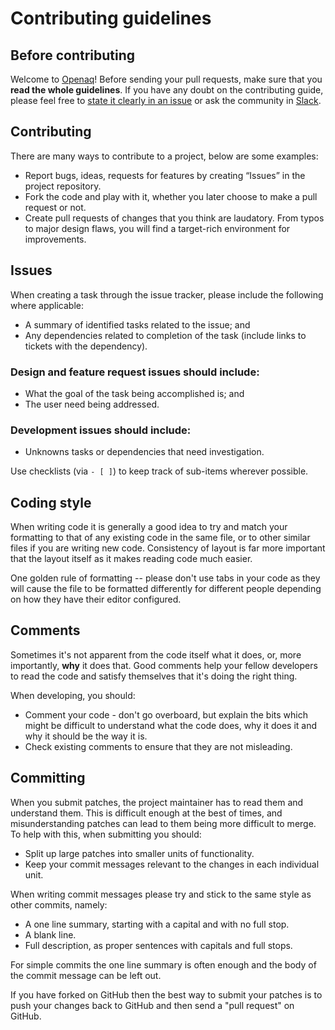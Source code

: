 # Contributing guidelines

## Before contributing

Welcome to [Openaq](https://github.com/openaq/openaq-api-v2)! Before sending your pull requests, make sure that you **read the whole guidelines**. If you have any doubt on the contributing guide, please feel free to [state it clearly in an issue](https://github.com/openaq/openaq-api-v2/issues/new) or ask the community in [Slack](https://slack.com).

## Contributing

There are many ways to contribute to a project, below are some examples:

- Report bugs, ideas, requests for features by creating “Issues” in the project repository.
- Fork the code and play with it, whether you later choose to make a pull request or not.
- Create pull requests of changes that you think are laudatory. From typos to major design flaws, you will find a target-rich environment for improvements.

## Issues

When creating a task through the issue tracker, please include the following where applicable:

* A summary of identified tasks related to the issue; and
* Any dependencies related to completion of the task (include links to tickets with the dependency).

### Design and feature request issues should include:
* What the goal of the task being accomplished is; and
* The user need being addressed.

### Development issues should include:
* Unknowns tasks or dependencies that need investigation.

Use checklists (via `- [ ]`) to keep track of sub-items wherever possible.

## Coding style

When writing code it is generally a good idea to try and match your
formatting to that of any existing code in the same file, or to other
similar files if you are writing new code. Consistency of layout is
far more important that the layout itself as it makes reading code
much easier.

One golden rule of formatting -- please don't use tabs in your code
as they will cause the file to be formatted differently for different
people depending on how they have their editor configured.

## Comments

Sometimes it's not apparent from the code itself what it does, or,
more importantly, **why** it does that. Good comments help your fellow
developers to read the code and satisfy themselves that it's doing the
right thing.

When developing, you should:

* Comment your code - don't go overboard, but explain the bits which
might be difficult to understand what the code does, why it does it
and why it should be the way it is.
* Check existing comments to ensure that they are not misleading.

## Committing

When you submit patches, the project maintainer has to read them and
understand them. This is difficult enough at the best of times, and
misunderstanding patches can lead to them being more difficult to
merge. To help with this, when submitting you should:

* Split up large patches into smaller units of functionality.
* Keep your commit messages relevant to the changes in each individual
unit.

When writing commit messages please try and stick to the same style as
other commits, namely:

* A one line summary, starting with a capital and with no full stop.
* A blank line.
* Full description, as proper sentences with capitals and full stops.

For simple commits the one line summary is often enough and the body
of the commit message can be left out.

If you have forked on GitHub then the best way to submit your patches is to
push your changes back to GitHub and then send a "pull request" on GitHub.
